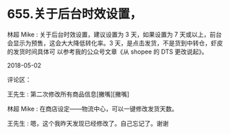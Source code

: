 # 655.关于后台时效设置，

林超 Mike : 关于后台时效设置，建议设置为 3 天，如果设置为 7 天或以上，前台会显示为预售，这会大大降低转化率。3 天，是点击发货，不是货到中转仓，虾皮的发货时间具体可 以参考我的公众号文章《从 shopee 的 DTS 更改说起》。

2018-05-02

评论区：

王先生 : 第二次修改所有商品信息[撇嘴][撇嘴]

林超 Mike : 在商店设定——物流中心，可以一键修改发货天数。

王先生 : 嗯，这个我昨天发现已经修改了。自己忘记了。谢谢